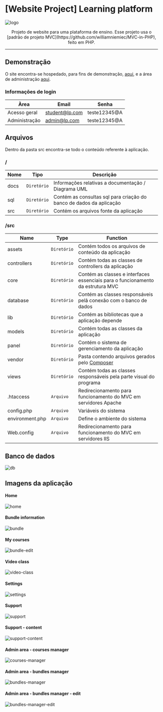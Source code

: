 # [Website Project] Learning platform
![logo](https://github.com/williamniemiec/wp_learningPlatform/blob/master/media/img/logo/logo.jpg)

<p align='center'>Projeto de website para uma plataforma de ensino. Esse projeto usa o [padrão de projeto MVC](https://github.com/williamniemiec/MVC-in-PHP), feito em PHP.</p>

<hr />

## Demonstração
O site encontra-se hospedado, para fins de demonstração, [aqui](http://wp-learning-platform.azurewebsites.net/), e a área de administração [aqui](http://wp-learning-platform.azurewebsites.net/panel/).

### Informações de login
| Àrea |Email| Senha|
|------- |------- | --- |
| Acesso geral | student@lp.com |	teste12345@A |
| Administração | admin@lp.com |	teste12345@A |

## Arquivos
Dentro da pasta src encontra-se todo o conteúdo referente à aplicação.

### /
|Nome| Tipo| Descrição
|------- | --- | ----
| docs |	 `Diretório`	| Informações relativas a documentação / Diagrama UML |
| sql 	|	 `Diretório`	| Contém as consultas sql para criação do banco de dados da aplicação |
| src 	|	 `Diretório`	| Contém os arquivos fonte da aplicação |

### /src
|Name| Type| Function
|------- | --- | ----
| 	assets				| `Diretório`	| Contém todos os arquivos de conteúdo da aplicação
| 	controllers 		| `Diretório`	| Contém todas as classes de controllers da aplicação
| 	core 				| `Diretório`	| Contém as classes e interfaces essenciais para o funcionamento da estrutura MVC
| database	|	 `Diretório`	| Contém as classes responsáveis pelã conexão com o banco de dados |
| lib	|	 `Diretório`	| Contém as bibliotecas que a aplicação depende |
| 	models 				| `Diretório`	| Contém todas as classes  da aplicação
| panel	|	 `Diretório`	| Contém o sistema de gerenciamento da aplicação |
| vendor	|	 `Diretório`	| Pasta contendo arquivos gerados pelo [Composer](https://getcomposer.org/) |
| 	views 				| `Diretório`	| Contém todas as classes responsáveis pela parte visual do programa
| 	.htaccess 				| `Arquivo`	| Redirecionamento para funcionamento do MVC em servidores Apache
| 	config.php 				| `Arquivo`	| Variáveis do sistema
| 	environment.php 				| `Arquivo`	| Define o ambiente do sistema
| 	Web.config 				| `Arquivo`	| Redirecionamento para funcionamento do MVC em servidores IIS

## Banco de dados
![db](https://github.com/williamniemiec/wp_learningPlatform/blob/master/docs/db/schema.png?raw=true)

## Imagens da aplicação

#### Home
![home](https://github.com/williamniemiec/wp_learningPlatform/blob/master/docs/img/app/home.png?raw=true)

#### Bundle information
![bundle](https://github.com/williamniemiec/wp_learningPlatform/blob/master/docs/gif/bundle.gif?raw=true)

#### My courses
![bundle-edit](https://github.com/williamniemiec/wp_learningPlatform/blob/master/docs/gif/my-courses.gif?raw=true)

#### Video class
![video-class](https://github.com/williamniemiec/wp_learningPlatform/blob/master/docs/gif/video-class.gif?raw=true)

#### Settings
![settings](https://github.com/williamniemiec/wp_learningPlatform/blob/master/docs/img/app/settings.png?raw=true)

#### Support
![support](https://github.com/williamniemiec/wp_learningPlatform/blob/master/docs/img/app/support.png?raw=true)

#### Support - content
![support-content](https://github.com/williamniemiec/wp_learningPlatform/blob/master/docs/img/app/support-content.png?raw=true)

#### Admin area - courses manager
![courses-manager](https://github.com/williamniemiec/wp_learningPlatform/blob/master/docs/img/app/courses-manager.png?raw=true)

#### Admin area - bundles manager
![bundles-manager](https://github.com/williamniemiec/wp_learningPlatform/blob/master/docs/img/app/bundles-manager.png?raw=true)

#### Admin area - bundles manager - edit
![bundles-manager-edit](https://github.com/williamniemiec/wp_learningPlatform/blob/master/docs/gif/bundle-edit.gif?raw=true)
